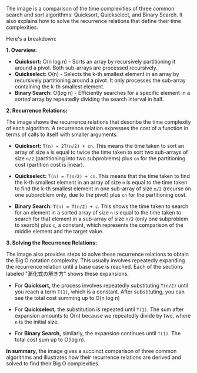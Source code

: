 The image is a comparison of the time complexities of three common search and sort algorithms: Quicksort, Quickselect, and Binary Search. It also explains how to solve the recurrence relations that define their time complexities.

Here's a breakdown:

**1. Overview:**

*   **Quicksort:** O(n log n) - Sorts an array by recursively partitioning it around a pivot. Both sub-arrays are processed recursively.
*   **Quickselect:** O(n) - Selects the k-th smallest element in an array by recursively partitioning around a pivot. It only processes the sub-array containing the k-th smallest element.
*   **Binary Search:** O(log n) - Efficiently searches for a specific element in a *sorted* array by repeatedly dividing the search interval in half.

**2. Recurrence Relations:**

The image shows the recurrence relations that describe the time complexity of each algorithm. A recurrence relation expresses the cost of a function in terms of calls to itself with smaller arguments.

*   **Quicksort:** `T(n) = 2T(n/2) + cn`.  This means the time taken to sort an array of size `n` is equal to twice the time taken to sort two sub-arrays of size `n/2` (partitioning into two subproblems) plus `cn` for the partitioning cost (partition cost is linear).

*   **Quickselect:** `T(n) = T(n/2) + cn`.  This means that the time taken to find the k-th smallest element in an array of size `n` is equal to the time taken to find the k-th smallest element in one sub-array of size `n/2` (recurse on one subproblem only, due to the pivot) plus `cn` for the partitioning cost.

*   **Binary Search:** `T(n) = T(n/2) + c`.  This shows the time taken to search for an element in a sorted array of size `n` is equal to the time taken to search for that element in a sub-array of size `n/2` (only one subproblem to search) plus `c`, a constant, which represents the comparison of the middle element and the target value.

**3. Solving the Recurrence Relations:**

The image also provides steps to solve these recurrence relations to obtain the Big O notation complexity. This usually involves repeatedly expanding the recurrence relation until a base case is reached. Each of the sections labeled "漸化式の解き方" shows these expansions.

*   For **Quicksort,** the process involves repeatedly substituting `T(n/2)` until you reach a term `T(1)`, which is a constant. After substituting, you can see the total cost summing up to O(n log n)

*   For **Quickselect,** the substitution is repeated until `T(1)`. The sum after expansion amounts to O(n) because we repeatedly divide by two, where `n` is the initial size.

*   For **Binary Search,** similarly, the expansion continues until `T(1)`. The total cost sum up to O(log n).

**In summary,** the image gives a succinct comparison of three common algorithms and illustrates how their recurrence relations are derived and solved to find their Big O complexities.
